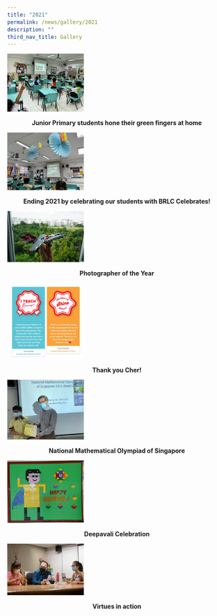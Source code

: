 ```yaml
---
title: "2021"
permalink: /news/gallery/2021
description: ""
third_nav_title: Gallery
---
```

<p><a href="https://www.facebook.com/media/set/?set=a.5325015314179496&type=3">
<img style="width: 35%;" src="/images/21jrpr.jpg" />
</a></p>
<p class="fl-heading" style="text-align: center;"><strong><span class="fl-heading-text">Junior Primary students hone their green fingers at home</span></strong></p>

<p><a href="https://www.facebook.com/media/set/?set=a.5317621818252179&type=3">
<img style="width: 35%;" src="/images/21end.jpg" />
</a></p>
<p class="fl-heading" style="text-align: center;"><strong><span class="fl-heading-text">Ending 2021 by celebrating our students with BRLC Celebrates!</span></strong></p>

<p><a href="https://www.facebook.com/media/set/?set=a.5293872637293764&type=3">
<img style="width: 35%;" src="/images/21poty.jpg" />
</a></p>
<p class="fl-heading" style="text-align: center;"><strong><span class="fl-heading-text">Photographer of the Year</span></strong></p>

<p><a href="https://www.facebook.com/media/set/?set=a.5293783470636014&type=3">
<img style="width: 35%;" src="/images/21ty.jpg" />
</a></p>
<p class="fl-heading" style="text-align: center;"><strong><span class="fl-heading-text">Thank you Cher!</span></strong></p>

<p><a href="https://www.facebook.com/media/set/?set=a.5293783470636014&type=3">
<img style="width: 35%;" src="/images/21nmos.jpg" />
</a></p>
<p class="fl-heading" style="text-align: center;"><strong><span class="fl-heading-text">National Mathematical Olympiad of Singapore</span></strong></p>

<p><a href="https://www.facebook.com/media/set/?set=a.5272848196062875&type=3">
<img style="width: 35%;" src="/images/21d.jpg" />
</a></p>
<p class="fl-heading" style="text-align: center;"><strong><span class="fl-heading-text">Deepavali Celebration</span></strong></p>

<p><a href="https://www.facebook.com/media/set/?set=a.5269749966372698&type=3">
<img style="width: 35%;" src="/images/21vic.jpg" />
</a></p>
<p class="fl-heading" style="text-align: center;"><strong><span class="fl-heading-text">Virtues in action</span></strong></p>